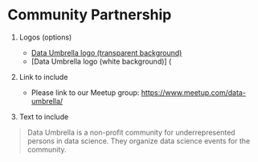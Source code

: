 # Community Partnership

1. Logos (options)
    - [Data Umbrella logo (transparent background)](https://github.com/data-umbrella/info/blob/master/logos/data-umbr-full-transp-logo.png)  
    - [Data Umbrella logo (white background)] (


2.  Link to include  
    - Please link to our Meetup group:  https://www.meetup.com/data-umbrella/


3. Text to include
>Data Umbrella is a non-profit community for underrepresented persons in data science. They organize data science events for the community.

